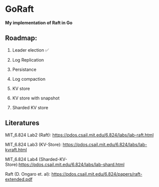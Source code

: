 # GoRaft

**My implementation of Raft in Go**


## Roadmap:

1. Leader election    :white_check_mark:

2. Log Replication

3. Persistance

4. Log compaction

5. KV store

6. KV store with snapshot

7. Sharded KV store


## Literatures

MIT_6.824 Lab2 (Raft): https://pdos.csail.mit.edu/6.824/labs/lab-raft.html

MIT_6.824 Lab3 (KV-Store): https://pdos.csail.mit.edu/6.824/labs/lab-kvraft.html

MIT_6.824 Lab4 (Sharded-KV-Store):https://pdos.csail.mit.edu/6.824/labs/lab-shard.html

Raft (D. Ongaro et. al): https://pdos.csail.mit.edu/6.824/papers/raft-extended.pdf
